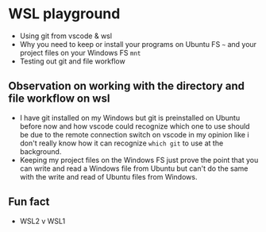 # WSL playground

- Using git from vscode & wsl
- Why you need to keep or install your programs on Ubuntu FS `~` and your project files on your Windows FS `mnt`
- Testing out git and file workflow

## Observation on working with the directory and file workflow on wsl

- I have git installed on my Windows but git is preinstalled on Ubuntu before now and how vscode could recognize which one to use should be due to the remote connection switch on vscode in my opinion like i don't really know how it can recognize `which git` to use at the background.
- Keeping my project files on the Windows FS just prove the point that you can write and read a Windows file from Ubuntu but can't do the same with the write and read of Ubuntu files from Windows.

## Fun fact

- WSL2 v WSL1
